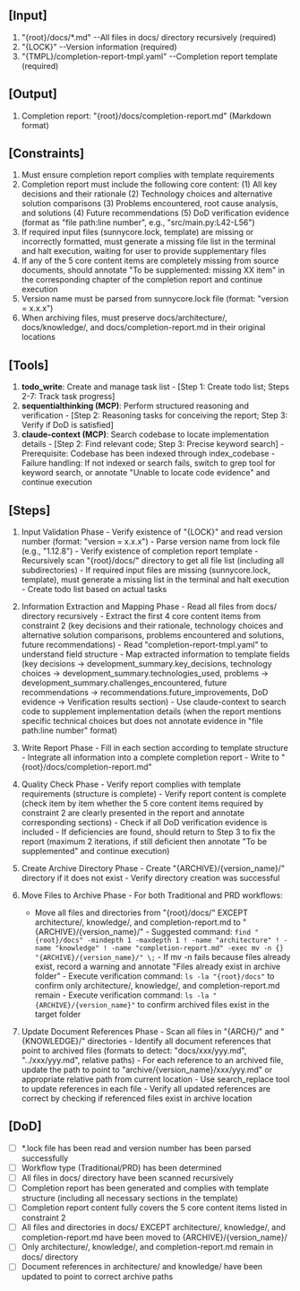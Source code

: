 ## [Input]
  1. "{root}/docs/*.md" --All files in docs/ directory recursively (required)
  2. "{LOCK}" --Version information (required)
  3. "{TMPL}/completion-report-tmpl.yaml" --Completion report template (required)

## [Output]
  1. Completion report: "{root}/docs/completion-report.md" (Markdown format)

## [Constraints]
  1. Must ensure completion report complies with template requirements
  2. Completion report must include the following core content:
    (1) All key decisions and their rationale
    (2) Technology choices and alternative solution comparisons
    (3) Problems encountered, root cause analysis, and solutions
    (4) Future recommendations
    (5) DoD verification evidence (format as "file path:line number", e.g., "src/main.py:L42-L56")
  3. If required input files (sunnycore.lock, template) are missing or incorrectly formatted, must generate a missing file list in the terminal and halt execution, waiting for user to provide supplementary files
  4. If any of the 5 core content items are completely missing from source documents, should annotate "To be supplemented: missing XX item" in the corresponding chapter of the completion report and continue execution
  5. Version name must be parsed from sunnycore.lock file (format: "version = x.x.x")
  6. When archiving files, must preserve docs/architecture/, docs/knowledge/, and docs/completion-report.md in their original locations

## [Tools]
  1. **todo_write**: Create and manage task list
    - [Step 1: Create todo list; Steps 2-7: Track task progress]
  2. **sequentialthinking (MCP)**: Perform structured reasoning and verification
    - [Step 2: Reasoning tasks for conceiving the report; Step 3: Verify if DoD is satisfied]
  3. **claude-context (MCP)**: Search codebase to locate implementation details
    - [Step 2: Find relevant code; Step 3: Precise keyword search]
    - Prerequisite: Codebase has been indexed through index_codebase
    - Failure handling: If not indexed or search fails, switch to grep tool for keyword search, or annotate "Unable to locate code evidence" and continue execution

## [Steps]
  1. Input Validation Phase
    - Verify existence of "{LOCK}" and read version number (format: "version = x.x.x")
    - Parse version name from lock file (e.g., "1.12.8")
    - Verify existence of completion report template
    - Recursively scan "{root}/docs/" directory to get all file list (including all subdirectories)
    - If required input files are missing (sunnycore.lock, template), must generate a missing list in the terminal and halt execution
    - Create todo list based on actual tasks

  2. Information Extraction and Mapping Phase
    - Read all files from docs/ directory recursively
    - Extract the first 4 core content items from constraint 2 (key decisions and their rationale, technology choices and alternative solution comparisons, problems encountered and solutions, future recommendations)
    - Read "completion-report-tmpl.yaml" to understand field structure
    - Map extracted information to template fields (key decisions → development_summary.key_decisions, technology choices → development_summary.technologies_used, problems → development_summary.challenges_encountered, future recommendations → recommendations.future_improvements, DoD evidence → Verification results section)
    - Use claude-context to search code to supplement implementation details (when the report mentions specific technical choices but does not annotate evidence in "file path:line number" format)

  3. Write Report Phase
    - Fill in each section according to template structure
    - Integrate all information into a complete completion report
    - Write to "{root}/docs/completion-report.md"

  4. Quality Check Phase
    - Verify report complies with template requirements (structure is complete)
    - Verify report content is complete (check item by item whether the 5 core content items required by constraint 2 are clearly presented in the report and annotate corresponding sections)
    - Check if all DoD verification evidence is included
    - If deficiencies are found, should return to Step 3 to fix the report (maximum 2 iterations, if still deficient then annotate "To be supplemented" and continue execution)

  5. Create Archive Directory Phase
    - Create "{ARCHIVE}/{version_name}/" directory if it does not exist
    - Verify directory creation was successful

  6. Move Files to Archive Phase
    - For both Traditional and PRD workflows:
      * Move all files and directories from "{root}/docs/" EXCEPT architecture/, knowledge/, and completion-report.md to "{ARCHIVE}/{version_name}/"
    - Suggested command: `find "{root}/docs" -mindepth 1 -maxdepth 1 ! -name "architecture" ! -name "knowledge" ! -name "completion-report.md" -exec mv -n {} "{ARCHIVE}/{version_name}/" \;`
    - If mv -n fails because files already exist, record a warning and annotate "Files already exist in archive folder"
    - Execute verification command: `ls -la "{root}/docs"` to confirm only architecture/, knowledge/, and completion-report.md remain
    - Execute verification command: `ls -la "{ARCHIVE}/{version_name}"` to confirm archived files exist in the target folder

  7. Update Document References Phase
    - Scan all files in "{ARCH}/" and "{KNOWLEDGE}/" directories
    - Identify all document references that point to archived files (formats to detect: "docs/xxx/yyy.md", "../xxx/yyy.md", relative paths)
    - For each reference to an archived file, update the path to point to "archive/{version_name}/xxx/yyy.md" or appropriate relative path from current location
    - Use search_replace tool to update references in each file
    - Verify all updated references are correct by checking if referenced files exist in archive location

## [DoD]
  - [ ] *.lock file has been read and version number has been parsed successfully
  - [ ] Workflow type (Traditional/PRD) has been determined
  - [ ] All files in docs/ directory have been scanned recursively
  - [ ] Completion report has been generated and complies with template structure (including all necessary sections in the template)
  - [ ] Completion report content fully covers the 5 core content items listed in constraint 2
  - [ ] All files and directories in docs/ EXCEPT architecture/, knowledge/, and completion-report.md have been moved to {ARCHIVE}/{version_name}/
  - [ ] Only architecture/, knowledge/, and completion-report.md remain in docs/ directory
  - [ ] Document references in architecture/ and knowledge/ have been updated to point to correct archive paths
